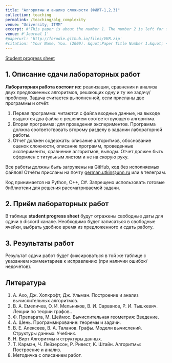 ```yaml
---
title: "Алгоритмы и анализ сложности (ФИИТ-1,2,3)"
collection: teaching
permalink: /teaching/alg_complexity
venue: "University, ITMM"
excerpt: #'This paper is about the number 1. The number 2 is left for future work.'
venue: #'Journal 1'
#paperurl: 'http://forodie.github.io/files/VKR.zip'
#citation: 'Your Name, You. (2009). &quot;Paper Title Number 1.&quot; <i>Journal 1</i>. 1(1).'
---
```


[Student progress sheet](https://docs.google.com/spreadsheets/d/1c2URTVu8V6kn-86q2IFgGwdn5WvpDIa3x7Az4bzB_AA/edit?usp=sharing)

## 1. Описание сдачи лабораторных работ

**Лабораторная работа состоит из:** реализации, сравнения и анализа двух предложенных алгоритмов, решающих одну и ту же задачу/проблему. Задача считается выполненной, если присланы две программы и отчёт:

1. Первая программа: читаются с файла входные данные, на выходе выдаются два файла с решением соответствующего алгоритма.
2. Вторая программа: для проведения экспериментов. Программа должна соответствовать второму разделу в задании лабораторной работы.
3. Отчет должен содержать: описание алгоритмов, обоснование оценок сложности, описание программ, проведенные эксперименты, сравнение алгоритмов, выводы. Отчет должен быть оформлен с титульным листом и не на скорую руку.

Все работы должны быть загружены на GitHub, код без исполняемых файлов! Отчёты присланы на почту <german.utkin@unn.ru> или в телеграм.

Код принимается на Python, C++, C#. Запрещено использовать готовые библиотеки для решения рассматриваемой задачи.

## 2. Приём лабораторных работ

В таблице **student progress sheet** будут отражены свободные даты для сдачи в discord канале. Необходимо будет записаться в свободные ячейки, выбрать удобное время из предложенного и сдать работу.

## 3. Результаты работ

Результат сдачи работ будет фиксироваться в той же таблице с указанием комментариев к исправлению (при наличии ошибок/недочётов).

## Литература

1. А. Ахо, Дж. Хопкрофт, Дж. Ульман. Построение и анализ вычислительных алгоритмов.
2. В. А. Емеличев, О. И. Мельников, В. И. Сарванов, Р. И. Тышкевич. Лекции по теории графов..
3. Ф. Препарата, М. Шеймос. Вычислительная геометрия: Введение.
4. А. Шень. Программирование: теоремы и задачи.
5. В. Е. Алексеев, В. А. Таланов. Графы. Модели вычислений. Структуры данных: Учебник.
6. Н. Вирт Алгоритмы и структуры данных.
7. Т. Кармэн, Ч. Лейзерсон, Р. Ривест, К. Штайн. Алгоритмы: Построение и анализ.
8. Методичка с описанием работ.
